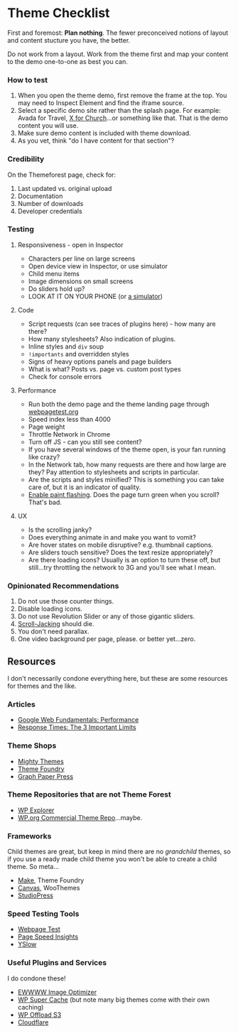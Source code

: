 # Theme Checklist

First and foremost: **Plan nothing**. The fewer preconceived notions of layout and content stucture you have, the better. 

Do not work from a layout. Work from the theme first and map your content to the demo one-to-one as best you can.

### How to test

1. When you open the theme demo, first remove the frame at the top. You may need to Inspect Element and find the iframe source.
2. Select a specific demo site rather than the splash page. For example: Avada for Travel, [X for Church](http://theme.co/x/demo/expanded/church/)...or something like that. That is the demo content you will use.
3. Make sure demo content is included with theme download. 
4. As you vet, think "do I have content for that section"?

### Credibility

On the Themeforest page, check for:

1. Last updated vs. original upload
2. Documentation
3. Number of downloads
4. Developer credentials

### Testing

1. Responsiveness - open in Inspector
	- Characters per line on large screens
	- Open device view in Inspector, or use simulator
	- Child menu items
	- Image dimensions on small screens
	- Do sliders hold up?
	- LOOK AT IT ON YOUR PHONE (or [a simulator](http://bavotasan.com/2012/set-up-an-ios-simulator-on-a-mac/))

2. Code
	- Script requests (can see traces of plugins here) - how many are there?
	- How many stylesheets? Also indication of plugins.
	- Inline styles and `div` soup
	- `!importants` and overridden styles
	- Signs of heavy options panels and page builders
	- What is what? Posts vs. page vs. custom post types
	- Check for console errors

3. Performance
	- Run both the demo page and the theme landing page through [webpagetest.org](http://webpagetest.org)
	- Speed index less than 4000
	- Page weight
	- Throttle Network in Chrome
	- Turn off JS - can you still see content?
	- If you have several windows of the theme open, is your fan running like crazy?
	- In the Network tab, how many requests are there and how large are they? Pay attention to stylesheets and scripts in particular.
	- Are the scripts and styles minified? This is something you can take care of, but it is an indicator of quality.
	- [Enable paint flashing](https://developers.google.com/web/fundamentals/performance/rendering/simplify-paint-complexity-and-reduce-paint-areas?hl=en). Does the page turn green when you scroll? That's bad.

4. UX
	- Is the scrolling janky?
	- Does everything animate in and make you want to vomit?
	- Are hover states on mobile disruptive? e.g. thumbnail captions.
	- Are sliders touch sensitive? Does the text resize appropriately?
	- Are there loading icons? Usually is an option to turn these off, but still...try throttling the network to 3G and you'll see what I mean.

### Opinionated Recommendations

1. Do not use those counter things.
2. Disable loading icons.
3. Do not use Revolution Slider or any of those gigantic sliders.
4. [Scroll-Jacking](http://robinrendle.com/notes/scrolljacking/) should die.
5. You don't need parallax.
6. One video background per page, please. or better yet...zero.
	
## Resources

I don't necessarily condone everything here, but these are some resources for themes and the like.

### Articles

* [Google Web Fundamentals: Performance](https://developers.google.com/web/fundamentals/performance/?hl=en)
* [Response Times: The 3 Important Limits](https://www.nngroup.com/articles/response-times-3-important-limits/)

### Theme Shops

* [Mighty Themes](http://meetmighty.com/)
* [Theme Foundry](https://thethemefoundry.com/)
* [Graph Paper Press](http://graphpaperpress.com)

### Theme Repositories that are not Theme Forest

* [WP Explorer](www.wpexplorer.com/wordpress-themes/)
* [WP.org Commercial Theme Repo](https://wordpress.org/themes/commercial/)...maybe.

### Frameworks

Child themes are great, but keep in mind there are no *grandchild* themes, so if you use a ready made child theme you won't be able to create a child theme. So meta...

* [Make](https://thethemefoundry.com/wordpress-themes/make/), Theme Foundry
* [Canvas](www.woothemes.com/products/canvas/), WooThemes
* [StudioPress](http://www.studiopress.com/)

### Speed Testing Tools

* [Webpage Test](http://www.webpagetest.org)
* [Page Speed Insights](https://developers.google.com/speed/pagespeed/insights/)
* [YSlow](http://yslow.org/)

### Useful Plugins and Services

I do condone these!

* [EWWWW Image Optimizer](https://wordpress.org/plugins/ewww-image-optimizer/)
* [WP Super Cache](https://wordpress.org/plugins/wp-super-cache/) (but note many big themes come with their own caching)
* [WP Offload S3](https://deliciousbrains.com/wp-offload-s3/)
* [Cloudflare](http://cloudflare.com)


